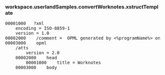 ### workspace.userlandSamples.convertWorknotes.xstructTemplate
<pre>00001000	?xml	encoding = ISO-8859-1	version = 1.000002000	/comment =  OPML generated by &lt;%programName%> on &lt;%now%> 00003000	opml	/atts		version = 2.0	00002000	head		00001000	title = Worknotes	00003000	body</pre>